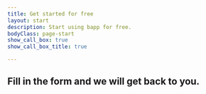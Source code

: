 ```yaml
---
title: Get started for free
layout: start
description: Start using bapp for free.
bodyClass: page-start
show_call_box: true
show_call_box_title: true

---
```


## Fill in the form and we will get back to you.